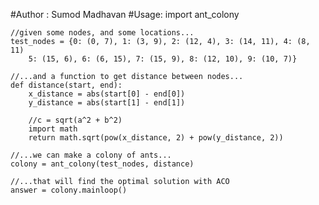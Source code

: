 #Author : Sumod Madhavan
#Usage:
	import ant_colony
			
	//given some nodes, and some locations...
	test_nodes = {0: (0, 7), 1: (3, 9), 2: (12, 4), 3: (14, 11), 4: (8, 11)
		5: (15, 6), 6: (6, 15), 7: (15, 9), 8: (12, 10), 9: (10, 7)}
	
	//...and a function to get distance between nodes...
	def distance(start, end):
		x_distance = abs(start[0] - end[0])
		y_distance = abs(start[1] - end[1])
		
		//c = sqrt(a^2 + b^2)
		import math
		return math.sqrt(pow(x_distance, 2) + pow(y_distance, 2))
	
	//...we can make a colony of ants...
	colony = ant_colony(test_nodes, distance)
	
	//...that will find the optimal solution with ACO
	answer = colony.mainloop()

